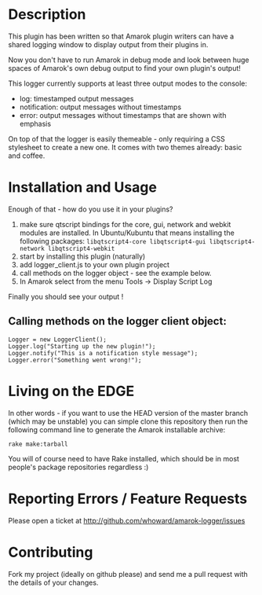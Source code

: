 # Description

This plugin has been written so that Amarok plugin writers can have a shared
logging window to display output from their plugins in.  

Now you don't have to run Amarok in debug mode and look between huge spaces of 
Amarok's own debug output to find your own plugin's output!

This logger currently supports at least three output modes to the console:
  - log: timestamped output messages
  - notification: output messages without timestamps
  - error: output messages without timestamps that are shown with emphasis  

On top of that the logger is easily themeable - only requiring a CSS stylesheet
to create a new one.  It comes with two themes already: basic and coffee.

# Installation and Usage

Enough of that - how do you use it in your plugins?

1. make sure qtscript bindings for the core, gui, network and webkit modules
are installed.  In Ubuntu/Kubuntu that means installing the following packages:
  `libqtscript4-core libqtscript4-gui libqtscript4-network libqtscript4-webkit`
2. start by installing this plugin (naturally)
3. add logger_client.js to your own plugin project
4. call methods on the logger object - see the example below.
5. In Amarok select from the menu Tools -> Display Script Log

Finally you should see your output !

## Calling methods on the logger client object:
    Logger = new LoggerClient();
    Logger.log("Starting up the new plugin!");
    Logger.notify("This is a notification style message");
    Logger.error("Something went wrong!");

# Living on the EDGE
In other words - if you want to use the HEAD version of the master branch
(which may be unstable) you can simple clone this repository then run the
following command line to generate the Amarok installable archive:

    rake make:tarball

You will of course need to have Rake installed, which should be in most people's
package repositories regardless :)

# Reporting Errors / Feature Requests
Please open a ticket at http://github.com/whoward/amarok-logger/issues

# Contributing
Fork my project (ideally on github please) and send me a pull request with
the details of your changes. 
